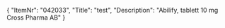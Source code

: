 {
  "ItemNr": "042033",
  "Title": "test",
  "Description": "Abilify, tablett 10 mg Cross Pharma AB"
}